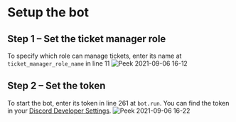 # Setup the bot
## Step 1 – Set the ticket manager role
To specify which role can manage tickets, enter its name at `ticket_manager_role_name` in line 11
![Peek 2021-09-06 16-12](https://user-images.githubusercontent.com/74852537/132230144-91aaedff-64c3-4975-9f44-c689a4a58042.gif)

## Step 2 – Set the token
To start the bot, enter its token in line 261 at `bot.run`. You can find the token in your [Discord Developer Settings](https://discord.com/developers/applications/).
![Peek 2021-09-06 16-22](https://user-images.githubusercontent.com/74852537/132231327-36a958c8-e715-464a-9fe1-1ceeeb9144cb.gif)
